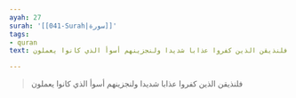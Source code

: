 ```yaml
---
ayah: 27
surah: '[[041-Surah|سورة]]'
tags:
- quran
text: فلنذيقن الذين كفروا عذابا شديدا ولنجزينهم أسوأ الذي كانوا يعملون

---
```

> فلنذيقن الذين كفروا عذابا شديدا ولنجزينهم أسوأ الذي كانوا يعملون
